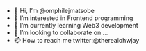 - 👋 Hi, I’m @omphilejmatsobe
- 👀 I’m interested in Frontend programming
- 🌱 I’m currently learning Web3 development
- 💞️ I’m looking to collaborate on ...
- 📫 How to reach me twitter:@therealohwjay

<!---
omphilejmatsobe/omphilejmatsobe is a ✨ special ✨ repository because its `README.md` (this file) appears on your GitHub profile.
You can click the Preview link to take a look at your changes.
--->

